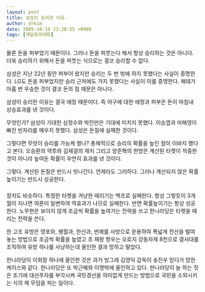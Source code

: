 ```yaml
---
layout: post
title: 삼성이 승리한 이유.
author: drkim
date: 2005-10-19 23:28:55 +0900
tags: [깨달음의대화]
---
```

물론 돈을 퍼부었기 때문이다. 그러나 돈을 퍼붓는다 해서 항상 승리하는 것은 아니다. 더욱 승리하기 위해서 돈을 퍼붓는 식으로는 결코 승리할 수 없다. 
  

  
삼성은 지난 22년 동안 퍼부어 왔지만 승리는 두 번 밖에 하지 못했다는 사실이 증명한다. LG도 돈을 퍼부었지만 승리 근처에도 가지 못했다는 사실이 이를 증명한다. 해태가 아홉 번 우승한 것이 결코 돈의 힘 때문은 아니다.
  

  
삼성이 승리한 이유는 결국 애정 때문이다. 즉 야구에 대한 애정과 퍼부은 돈이 마침내 상승효과를 낸 것이다. 
  

  
무엇인가? 삼성이 기대한 심정수와 박진만은 기대에 미치지 못했다. 이승엽과 마해영이 빠진 빈자리를 메우지 못했다. 삼성은 돈질에 실패한 것이다. 
  

  
그렇다면 무엇이 승리를 가능케 했나? 총체적으로 승리의 확률을 높인 점이 이바지 했다고 본다. 오승환의 역투와 김재걸의 재치 그리고 양준혁의 한방은 계산된 타켓이 적중한 것이 아니라 높여둔 확률이 우연히 효과를 낸 것이다.
  

  
그렇다. 계산된 돈질은 반드시 빗나간다. 언제라도 그러하다. 그러나 계산되지 않은 확률높이기는 반드시 성공한다. 
  

  
###
  

  
정치도 비슷하다. 특정한 타켓을 겨냥한 때리기는 백프로 실패한다. 항상 그렇듯이 3개월이 지나면 여론이 일변하여 역효과가 나므로 실패한다. 반면 확률높이기는 항상 성공한다. 노무현은 보이지 않게 조금씩 확률을 높여가는 전략을 쓰고 한나라당은 타켓을 때리는 전략을 쓴다. 
  

  
한 고조 유방은 영포와, 팽월과, 한신과, 번쾌를 사방으로 운용하여 폭넓게 전선을 벌여놓는 방법으로 조금씩 확률을 높였고 초 패왕 항우는 오로지 강동자제 8천으로 결사대를 조직하여 유방 하나를 사냥하는데 올인한 결과 망하고 말았다. 
  

  
한나라당이 이회창 하나에 올인한 것은 과거 빙그레 김영덕 감독이 송진우 믿다가 망한 케이스와 같다. 한나라당은 또 박근혜와 이명박에 올인하고 있다. 한나라당이 늘 하는 짓은 조기에 대선주자를 부각시켜 국민경선을 의미없게 만드는 방법으로 국민을 소외시키는 식의 제 무덤을 파는 일이다.